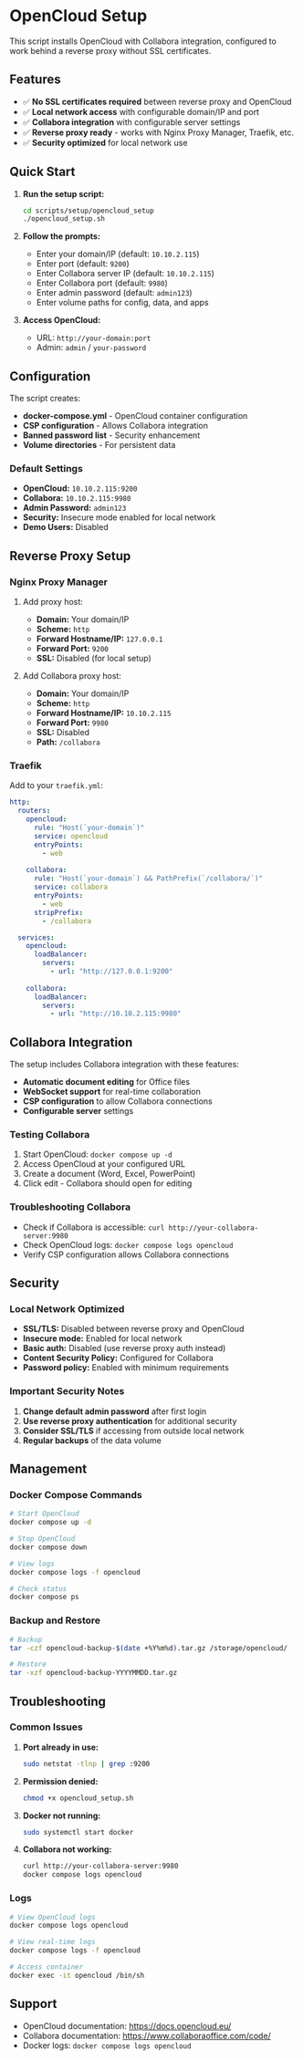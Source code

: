 # OpenCloud Setup

This script installs OpenCloud with Collabora integration, configured to work behind a reverse proxy without SSL certificates.

## Features

- ✅ **No SSL certificates required** between reverse proxy and OpenCloud
- ✅ **Local network access** with configurable domain/IP and port
- ✅ **Collabora integration** with configurable server settings
- ✅ **Reverse proxy ready** - works with Nginx Proxy Manager, Traefik, etc.
- ✅ **Security optimized** for local network use

## Quick Start

1. **Run the setup script:**
   ```bash
   cd scripts/setup/opencloud_setup
   ./opencloud_setup.sh
   ```

2. **Follow the prompts:**
   - Enter your domain/IP (default: `10.10.2.115`)
   - Enter port (default: `9200`)
   - Enter Collabora server IP (default: `10.10.2.115`)
   - Enter Collabora port (default: `9980`)
   - Enter admin password (default: `admin123`)
   - Enter volume paths for config, data, and apps

3. **Access OpenCloud:**
   - URL: `http://your-domain:port`
   - Admin: `admin` / `your-password`

## Configuration

The script creates:

- **docker-compose.yml** - OpenCloud container configuration
- **CSP configuration** - Allows Collabora integration
- **Banned password list** - Security enhancement
- **Volume directories** - For persistent data

### Default Settings

- **OpenCloud:** `10.10.2.115:9200`
- **Collabora:** `10.10.2.115:9980`
- **Admin Password:** `admin123`
- **Security:** Insecure mode enabled for local network
- **Demo Users:** Disabled

## Reverse Proxy Setup

### Nginx Proxy Manager

1. Add proxy host:
   - **Domain:** Your domain/IP
   - **Scheme:** `http`
   - **Forward Hostname/IP:** `127.0.0.1`
   - **Forward Port:** `9200`
   - **SSL:** Disabled (for local setup)

2. Add Collabora proxy host:
   - **Domain:** Your domain/IP
   - **Scheme:** `http`
   - **Forward Hostname/IP:** `10.10.2.115`
   - **Forward Port:** `9980`
   - **SSL:** Disabled
   - **Path:** `/collabora`

### Traefik

Add to your `traefik.yml`:

```yaml
http:
  routers:
    opencloud:
      rule: "Host(`your-domain`)"
      service: opencloud
      entryPoints:
        - web
    
    collabora:
      rule: "Host(`your-domain`) && PathPrefix(`/collabora/`)"
      service: collabora
      entryPoints:
        - web
      stripPrefix:
        - /collabora

  services:
    opencloud:
      loadBalancer:
        servers:
          - url: "http://127.0.0.1:9200"
    
    collabora:
      loadBalancer:
        servers:
          - url: "http://10.10.2.115:9980"
```

## Collabora Integration

The setup includes Collabora integration with these features:

- **Automatic document editing** for Office files
- **WebSocket support** for real-time collaboration
- **CSP configuration** to allow Collabora connections
- **Configurable server** settings

### Testing Collabora

1. Start OpenCloud: `docker compose up -d`
2. Access OpenCloud at your configured URL
3. Create a document (Word, Excel, PowerPoint)
4. Click edit - Collabora should open for editing

### Troubleshooting Collabora

- Check if Collabora is accessible: `curl http://your-collabora-server:9980`
- Check OpenCloud logs: `docker compose logs opencloud`
- Verify CSP configuration allows Collabora connections

## Security

### Local Network Optimized

- **SSL/TLS:** Disabled between reverse proxy and OpenCloud
- **Insecure mode:** Enabled for local network
- **Basic auth:** Disabled (use reverse proxy auth instead)
- **Content Security Policy:** Configured for Collabora
- **Password policy:** Enabled with minimum requirements

### Important Security Notes

1. **Change default admin password** after first login
2. **Use reverse proxy authentication** for additional security
3. **Consider SSL/TLS** if accessing from outside local network
4. **Regular backups** of the data volume

## Management

### Docker Compose Commands

```bash
# Start OpenCloud
docker compose up -d

# Stop OpenCloud
docker compose down

# View logs
docker compose logs -f opencloud

# Check status
docker compose ps
```

### Backup and Restore

```bash
# Backup
tar -czf opencloud-backup-$(date +%Y%m%d).tar.gz /storage/opencloud/

# Restore
tar -xzf opencloud-backup-YYYYMMDD.tar.gz
```

## Troubleshooting

### Common Issues

1. **Port already in use:**
   ```bash
   sudo netstat -tlnp | grep :9200
   ```

2. **Permission denied:**
   ```bash
   chmod +x opencloud_setup.sh
   ```

3. **Docker not running:**
   ```bash
   sudo systemctl start docker
   ```

4. **Collabora not working:**
   ```bash
   curl http://your-collabora-server:9980
   docker compose logs opencloud
   ```

### Logs

```bash
# View OpenCloud logs
docker compose logs opencloud

# View real-time logs
docker compose logs -f opencloud

# Access container
docker exec -it opencloud /bin/sh
```

## Support

- OpenCloud documentation: https://docs.opencloud.eu/
- Collabora documentation: https://www.collaboraoffice.com/code/
- Docker logs: `docker compose logs opencloud` 